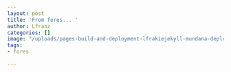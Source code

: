 ```yaml
---
layout: post
title: 'From fores... '
author: Lfranz
categories: []
image: "/uploads/pages-build-and-deployment-lfrakiejekyll-mundana-deploy-493e454-google-chrome.jpg"
tags:
- fores

---
```

